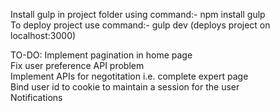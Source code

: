 Install gulp in project folder using command:- npm install gulp      
To deploy project use command:- gulp dev (deploys project on localhost:3000)    

TO-DO: 
Implement pagination in home page  
Fix user preference API problem  
Implement APIs for negotitation i.e. complete expert page  
Bind user id to cookie to maintain a session for the user  
Notifications  

